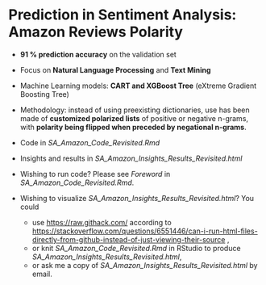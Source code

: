 # Prediction in Sentiment Analysis: Amazon Reviews Polarity

* **91 % prediction accuracy** on the validation set

* Focus on **Natural Language Processing** and **Text Mining**

* Machine Learning models: **CART and XGBoost Tree** (eXtreme Gradient Boosting Tree)

* Methodology: instead of using preexisting dictionaries, use has been made of **customized polarized lists** of positive or negative n-grams, with **polarity being flipped when preceded by negational n-grams**.

* Code in *SA_Amazon_Code_Revisited.Rmd* 

* Insights and results in *SA_Amazon_Insights_Results_Revisited.html*

* Wishing to run code? Please see *Foreword* in *SA_Amazon_Code_Revisited.Rmd*.

* Wishing to visualize *SA_Amazon_Insights_Results_Revisited.html*? You could
    * use https://raw.githack.com/ according to https://stackoverflow.com/questions/6551446/can-i-run-html-files-directly-from-github-instead-of-just-viewing-their-source ,
    * or knit *SA_Amazon_Code_Revisited.Rmd* in RStudio to produce *SA_Amazon_Insights_Results_Revisited.html*,
    * or ask me a copy of *SA_Amazon_Insights_Results_Revisited.html* by email. 
